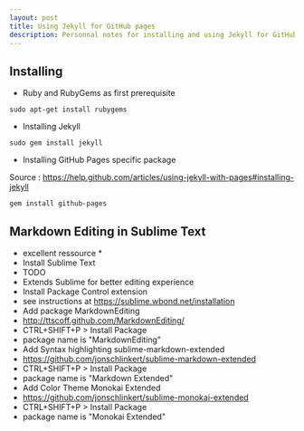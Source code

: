 ```yaml
---
layout: post
title: Using Jekyll for GitHub pages
description: Personnal notes for installing and using Jekyll for GitHub pages
---
```


Installing
----------

* Ruby and RubyGems as first prerequisite

```shell
sudo apt-get install rubygems
```

* Installing Jekyll

```shell
sudo gem install jekyll
```

* Installing GitHub Pages specific package

Source : https://help.github.com/articles/using-jekyll-with-pages#installing-jekyll

```shell
gem install github-pages
```

Markdown Editing in Sublime Text
-----------------------

* excellent ressource
  * 
* Install Sublime Text
 * TODO
* Extends Sublime for better editing experience
 * Install Package Control extension
  * see instructions at https://sublime.wbond.net/installation
 * Add package MarkdownEditing
  * http://ttscoff.github.com/MarkdownEditing/
  * CTRL+SHIFT+P > Install Package
  * package name is "MarkdownEditing"
 * Add Syntax highlighting sublime-markdown-extended
  * https://github.com/jonschlinkert/sublime-markdown-extended
  * CTRL+SHIFT+P > Install Package
  * package name is "Markdown Extended"
 * Add Color Theme Monokai Extended
  * https://github.com/jonschlinkert/sublime-monokai-extended
  * CTRL+SHIFT+P > Install Package
  * package name is "Monokai Extended"